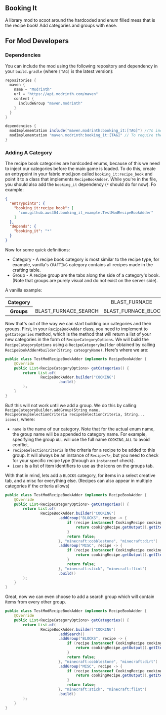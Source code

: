 ## Booking It 
A library mod to scoot around the hardcoded and enum filled mess that is the recipe book! Add categories and groups with ease.

## For Mod Developers
### Dependencies
You can include the mod using the following repository and dependency in your `build.gradle` (where `[TAG]` is the latest version):
```gradle
repositories {
  maven {
    name = "Modrinth"
    url = "https://api.modrinth.com/maven"
    content {
      includeGroup "maven.modrinth"
    }
  }
}

dependencies {
  modImplementation include("maven.modrinth:booking_it:[TAG]") //To include (jij) in your mod
  modImplementation "maven.modrinth:booking_it:[TAG]" // To require the mod to be installed seperatly
}
```

### Adding A Category
The recipe book categories are hardcoded enums, because of this we need to inject our categories before the main game is loaded.
To do this, create an entrypoint in your fabric.mod.json called `booking_it:recipe_book` and point it to a class that implements `RecipeBookAdder`. While you're in the file, you should also add the `booking_it` dependency (`*` should do for now).
Fo example:
```json
{
  "entrypoints": {
    "booking_it:recipe_book": [
      "com.github.aws404.booking_it_example.TestModRecipeBookAdder"
    ]
  },
  "depends": {
    "booking_it": "*"
  }
}
```

Now for some quick definitions:
* Category - A recipe book category is most similar to the recipe type, for example, vanilla's `CRAFTING` category contains all recipes made in the crafting table.
* Group - A recipe group are the tabs along the side of a category's book. (Note that groups are purely visual and do not exist on the server side).

A vanilla example:
<table>
    <tbody>
        <tr>
            <th>Category</th>
            <td colspan=3 align="center">BLAST_FURNACE</td>
        </tr>
        <tr>
            <th>Groups</th>
            <td>BLAST_FURNACE_SEARCH</td>
            <td>BLAST_FURNACE_BLOCKS</td>
            <td>BLAST_FURNACE_MISC</td>
        </tr>
    </tbody>
</table>

Now that's out of the way we can start building our categories and their groups.
First, in your `RecipeBookAdder` class, you need to implement to `getCategories` method, which is the method that will return a list of your new categories in the form of `RecipeCategoryOptions`.
We will build the `RecipeCategoryOptions` using a `RecipeCategoryBuilder` obtained by calling `RecipeBookAdder#builder(String cateogryName)`.
Here's where we are:
```java
public class TestModRecipeBookAdder implements RecipeBookAdder {
    @Override
    public List<RecipeCategoryOptions> getCategories() {
        return List.of(
                RecipeBookAdder.builder("COOKING")
                        .build()
        );
    }
}
```
But! this will not work until we add a group. We do this by calling `RecipeCategoryBuilder.addGroup(String name, RecipeGroupSelectionCriteria recipeSelectionCriteria, String... icons)`, where:
* `name` is the name of our category. Note that for the actual enum name, the group name will be appended to category name. For example, specifying the group `ALL` will use the full name `COOKING_ALL` to avoid conflict.
* `recipeSelectionCriteria` is the criteria for a recipe to be added to this group. It will always be an instance of `Recipe<?>`, but you need to check for your specific recipe type (through an `instanceof` check).
* `icons` is a list of item identifiers to use as the icons on the groups tab.

With that in mind, lets add a `BLOCKS` category, for items in a select creative tab, and a misc for everything else. (Recipes can also appear in multiple categories if the criteria allows)
```java
public class TestModRecipeBookAdder implements RecipeBookAdder {
    @Override
    public List<RecipeCategoryOptions> getCategories() {
        return List.of(
                RecipeBookAdder.builder("COOKING")
                        .addGroup("BLOCKS", recipe -> {
                            if (recipe instanceof CookingRecipe cookingRecipe) {
                                return cookingRecipe.getOutput().getItem().getGroup() == ItemGroup.BUILDING_BLOCKS;
                            }
                            return false;
                        }, "minecraft:cobblestone", "minecraft:dirt")
                        .addGroup("MISC", recipe -> {
                            if (recipe instanceof CookingRecipe cookingRecipe) {
                                return cookingRecipe.getOutput().getItem().getGroup() != ItemGroup.BUILDING_BLOCKS;
                            }
                            return false;
                        }, "minecraft:stick", "minecraft:flint")
                        .build()
        );
    }
}
```
Great, now we can even choose to add a search group which will contain items from every other group.
```java
public class TestModRecipeBookAdder implements RecipeBookAdder {
    @Override
    public List<RecipeCategoryOptions> getCategories() {
        return List.of(
                RecipeBookAdder.builder("COOKING")
                        .addSearch()
                        .addGroup("BLOCKS", recipe -> {
                            if (recipe instanceof CookingRecipe cookingRecipe) {
                                return cookingRecipe.getOutput().getItem().getGroup() == ItemGroup.BUILDING_BLOCKS;
                            }
                            return false;
                        }, "minecraft:cobblestone", "minecraft:dirt")
                        .addGroup("MISC", recipe -> {
                            if (recipe instanceof CookingRecipe cookingRecipe) {
                                return cookingRecipe.getOutput().getItem().getGroup() != ItemGroup.BUILDING_BLOCKS;
                            }
                            return false;
                        }, "minecraft:stick", "minecraft:flint")
                        .build()
        );
    }
}
```